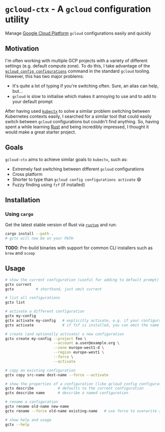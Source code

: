 # `gcloud-ctx` - A `gcloud` configuration utility

Manage [Google Cloud Platform](https://cloud.google.com/) `gcloud` configurations easily and quickly

## Motivation

I'm often working with multiple GCP projects with a variety of different settings (e.g. default compute zone).
To do this, I take advantage of the [`gcloud config configurations`](https://cloud.google.com/sdk/gcloud/reference/config/configurations)
command in the standard `gcloud` tooling. However, this has two major problems:

- It's quite a lot of typing if you're switching often. Sure, an alias can help, but...
- `gcloud` is slow to initialise which makes it annoying to use and to add to your default prompt

After having used [`kubectx`](https://github.com/ahmetb/kubectx) to solve a similar problem switching between
Kubernetes contexts easily, I searched for a similar tool that could easily switch between `gcloud` configurations
but couldn't find anything. So, having spent a while learning [Rust](https://www.rust-lang.org/) and being incredibly
impressed, I thought it would make a great starter project.

## Goals

`gcloud-ctx` aims to achieve similar goals to `kubectx`, such as:

- Extremely fast switching between different `gcloud` configurations
- Cross platform
- Shorter to type than `gcloud config configurations activate` 😄
- Fuzzy finding using `fzf` (if installed)

## Installation

### Using `cargo`

Get the latest stable version of Rust via [`rustup`](https://rustup.rs/) and run:

```bash
cargo install --path .
# gctx will now be on your PATH
```

**TODO**: Pre-build binaries with support for common CLI installers such as `brew` and `scoop`

## Usage

```bash
# show the current configuration (useful for adding to default prompt)
gctx current
gctx          # shorthand, just omit current

# list all configurations
gctx list

# activate a different configuration
gctx my-config
gctx activate my-config   # explicitly activate, e.g. if your configuration name clashes with a gctx command
gctx activate             # if fzf is installed, you can omit the name and select from a list

# create (and optionally activate) a new configuration
gctx create my-config --project foo \
                      --account a.user@example.org \
                      --zone europe-west1-d \
                      --region europe-west1 \
                      --force \
                      --activate

# copy an existing configuration
gctx copy src-name dest-name --force --activate

# show the properties of a configuration (like gcloud config configurations describe)
gctx describe           # defaults to the current configuration
gctx describe name      # describe a named configuration

# rename a configuration
gctx rename old-name new-name
gctx rename --force old-name existing-name   # use force to overwrite an existing configuration

# show help and usage
gctx --help
```
